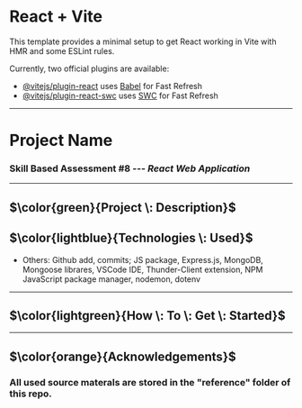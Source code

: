 # React + Vite

This template provides a minimal setup to get React working in Vite with HMR and some ESLint rules.

Currently, two official plugins are available:

- [@vitejs/plugin-react](https://github.com/vitejs/vite-plugin-react/blob/main/packages/plugin-react/README.md) uses [Babel](https://babeljs.io/) for Fast Refresh
- [@vitejs/plugin-react-swc](https://github.com/vitejs/vite-plugin-react-swc) uses [SWC](https://swc.rs/) for Fast Refresh

- - -
# Project Name
### Skill Based Assessment #8 --- <em> React Web Application </em>

- - -

## $\color{green}{Project \: Description}$
## $\color{lightblue}{Technologies \: Used}$
* Others: Github add, commits; JS package, Express.js, MongoDB, Mongoose librares,  VSCode IDE, Thunder-Client extension, NPM JavaScript package manager, nodemon, dotenv

- - - 
## $\color{lightgreen}{How \: To \: Get \: Started}$

- - - 
## $\color{orange}{Acknowledgements}$
### All used source materals are stored in the "reference" folder of this repo.